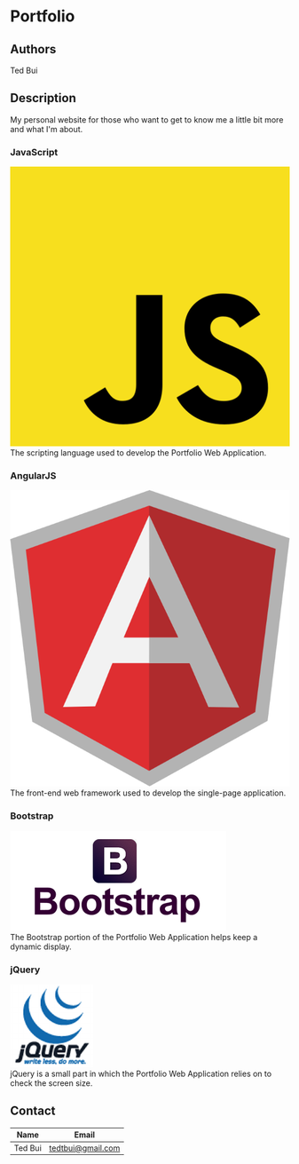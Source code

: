# Portfolio

## Authors
Ted Bui

## Description 
My personal website for those who want to get to know me a little bit more and what I'm about.

### JavaScript
<img src="https://github.com/TedoBoiyo/Portfolio/blob/master/content/images/Javascript.png">
<br>
The scripting language used to develop the Portfolio Web Application.

### AngularJS
<img src="https://github.com/TedoBoiyo/Portfolio/blob/master/content/images/AngularJS-Shield.svg">
<br>
The front-end web framework used to develop the single-page application.

### Bootstrap
<img src="https://github.com/NRWB/QuickMem/raw/master/public_html/img/proj/logo_Bootstrap.png">
<br>
The Bootstrap portion of the Portfolio Web Application helps keep a dynamic display.

### jQuery
<img src="https://github.com/NRWB/QuickMem/raw/master/public_html/img/proj/logo_jQuery.png">
<br>
jQuery is a small part in which the Portfolio Web Application relies on to check the screen size.

## Contact
Name 		| Email
----------- | -------------------
Ted Bui 	| tedtbui@gmail.com

